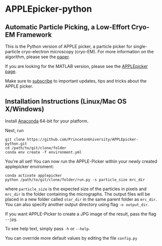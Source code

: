 # APPLEpicker-python
## Automatic Particle Picking, a Low-Effort Cryo-EM Framework

This is the Python version of APPLE picker, a particle picker for single-particle cryo-electron microscopy (cryo-EM).
For more information on the algorithm, please see the [paper](https://doi.org/10.1016/j.jsb.2018.08.012).

If you are looking for the MATLAB version, please see the [APPLEpicker page](https://github.com/PrincetonUniversity/APPLEpicker).

Make sure to [subscribe](http://eepurl.com/dFmFfn) to important updates, tips and tricks about the APPLE picker.

## Installation Instructions (Linux/Mac OS X/Windows)

Install [Anaconda](https://www.anaconda.com/distribution/) 64-bit for your platform.

Next, run

```
git clone https://github.com/PrincetonUniversity/APPLEpicker-python.git
cd /path/to/git/clone/folder
conda env create -f environment.yml
```

You're all set! You can now run the APPLE-Picker within your newly created applepicker enviroment:

```
conda activate applepicker
python /path/to/git/clone/folder/run.py -s particle_size mrc_dir
```

where `particle_size` is the expected size of the particles in pixels and `mrc_dir` is the folder containing the micrographs. The output files will be placed in a new folder called `star_dir` in the same parent folder as `mrc_dir`. You can also specify another output directory using flag `-o output_dir`.

If you want APPLE-Picker to create a JPG image of the result, pass the flag `--jpg`.

To see help text, simply pass `-h` or `--help`.

You can override more default values by editing the file `config.py`

